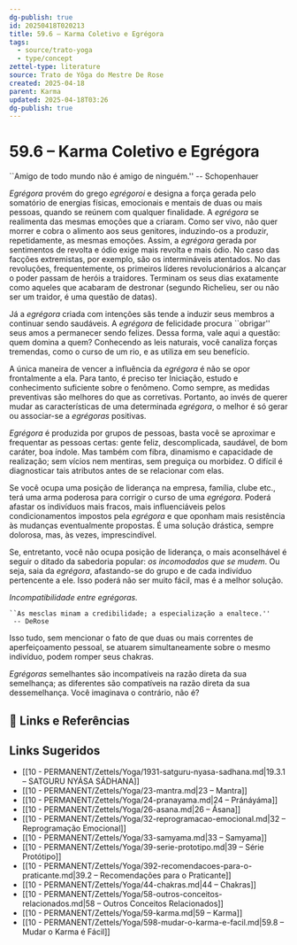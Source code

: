 ```yaml
---
dg-publish: true
id: 20250418T020213
title: 59.6 – Karma Coletivo e Egrégora
tags:
  - source/trato-yoga
  - type/concept
zettel-type: literature
source: Trato de Yôga do Mestre De Rose
created: 2025-04-18
parent: Karma
updated: 2025-04-18T03:26
dg-publish: true
---
```


# 59.6 – Karma Coletivo e Egrégora

``Amigo de todo mundo não é amigo de ninguém.''
     -- Schopenhauer

*Egrégora* provém do grego *egrégoroi* e designa a força gerada pelo somatório de energias físicas, emocionais e mentais de duas ou mais pessoas, quando se reúnem com qualquer finalidade. A *egrégora* se realimenta das mesmas emoções que a criaram. Como ser vivo, não quer morrer e cobra o alimento aos seus genitores, induzindo-os a produzir, repetidamente, as mesmas emoções. Assim, a *egrégora* gerada por sentimentos de revolta e ódio exige mais revolta e mais ódio. No caso das facções extremistas, por exemplo, são os intermináveis atentados. No das revoluções, frequentemente, os primeiros líderes revolucionários a alcançar o poder passam de heróis a traidores. Terminam os seus dias exatamente como aqueles que acabaram de destronar (segundo Richelieu, ser ou não ser um traidor, é uma questão de datas).

Já a *egrégora* criada com intenções sãs tende a induzir seus membros a continuar sendo saudáveis. A *egrégora* de felicidade procura ``obrigar'' seus amos a permanecer sendo felizes. Dessa forma, vale aqui a questão: quem domina a quem? Conhecendo as leis naturais, você canaliza forças tremendas, como o curso de um rio, e as utiliza em seu benefício.

A única maneira de vencer a influência da *egrégora* é não se opor frontalmente a ela. Para tanto, é preciso ter Iniciação, estudo e conhecimento suficiente sobre o fenômeno. Como sempre, as medidas preventivas são melhores do que as corretivas. Portanto, ao invés de querer mudar as características de uma determinada *egrégora*, o melhor é só gerar ou associar-se a *egrégoras* positivas. 

*Egrégora* é produzida por grupos de pessoas, basta você se aproximar e frequentar as pessoas certas: gente feliz, descomplicada, saudável, de bom caráter, boa índole. Mas também com fibra, dinamismo e capacidade de realização; sem vícios nem mentiras, sem preguiça ou morbidez. O difícil é diagnosticar tais atributos antes de se relacionar com elas.

Se você ocupa uma posição de liderança na empresa, família, clube etc., terá uma arma poderosa para corrigir o curso de uma *egrégora*. Poderá afastar os indivíduos mais fracos, mais influenciáveis pelos condicionamentos impostos pela *egrégora* e que oponham mais resistência às mudanças eventualmente propostas. É uma solução drástica, sempre dolorosa, mas, às vezes, imprescindível.

Se, entretanto, você não ocupa posição de liderança, o mais aconselhável é seguir o ditado da sabedoria popular: *os incomodados que se mudem*. Ou seja, saia da *egrégora*, afastando-se do grupo e de cada indivíduo pertencente a ele. Isso poderá não ser muito fácil, mas é a melhor solução.

**Incompatibilidade entre *egrégoras**.* 

    ``As mesclas minam a credibilidade; a especialização a enaltece.''
     -- DeRose

Isso tudo, sem mencionar o fato de que duas ou mais correntes de aperfeiçoamento pessoal, se atuarem simultaneamente sobre o mesmo indivíduo, podem romper seus chakras.

*Egrégoras* semelhantes são incompatíveis na razão direta da sua semelhança; as diferentes são compatíveis na razão direta da sua dessemelhança. Você imaginava o contrário, não é?

## 🔗 Links e Referências

## Links Sugeridos

- [[10 - PERMANENT/Zettels/Yoga/1931-satguru-nyasa-sadhana.md\|19.3.1 – SATGURU NYÁSA SÁDHANA]]
- [[10 - PERMANENT/Zettels/Yoga/23-mantra.md\|23 – Mantra]]
- [[10 - PERMANENT/Zettels/Yoga/24-pranayama.md\|24 – Pránáyáma]]
- [[10 - PERMANENT/Zettels/Yoga/26-asana.md\|26 – Ásana]]
- [[10 - PERMANENT/Zettels/Yoga/32-reprogramacao-emocional.md\|32 – Reprogramação Emocional]]
- [[10 - PERMANENT/Zettels/Yoga/33-samyama.md\|33 – Samyama]]
- [[10 - PERMANENT/Zettels/Yoga/39-serie-prototipo.md\|39 – Série Protótipo]]
- [[10 - PERMANENT/Zettels/Yoga/392-recomendacoes-para-o-praticante.md\|39.2 – Recomendações para o Praticante]]
- [[10 - PERMANENT/Zettels/Yoga/44-chakras.md\|44 – Chakras]]
- [[10 - PERMANENT/Zettels/Yoga/58-outros-conceitos-relacionados.md\|58 – Outros Conceitos Relacionados]]
- [[10 - PERMANENT/Zettels/Yoga/59-karma.md\|59 – Karma]]
- [[10 - PERMANENT/Zettels/Yoga/598-mudar-o-karma-e-facil.md\|59.8 – Mudar o Karma é Fácil]]